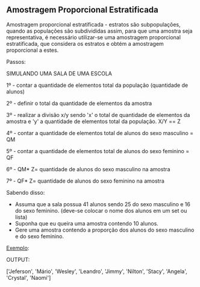 <h2>Amostragem Proporcional Estratificada</h2>

Amostragem proporcional estratificada - estratos são subpopulações, quando as populações são subdivididas assim, para que uma amostra seja representativa, é necessário utilizar-se uma amostragem proporcional estratificada, que considera os estratos e obtém a amostragem proporcional a estes.

Passos: 

SIMULANDO UMA SALA DE UMA ESCOLA

1º - contar a quantidade de elementos total da população (quantidade de alunos)

2º - definir o total da quantidade de elementos da amostra 

3º - realizar a divisão x/y sendo 'x' o total de quantidade de elementos da amostra e 'y' a quantidade de elementos total da população. X/Y == Z

4º - contar a quantidade de elementos total de alunos do sexo masculino = QM

5º - contar a quantidade de elementos total de alunos do sexo feminino  = QF

6º - QM* Z= quantidade de alunos do sexo masculino na amostra

7º - QF*  Z= quantidade de alunos do sexo feminino na amostra

Sabendo disso:

- Assuma que a sala possua 41 alunos sendo 25 do sexo masculino e 16 do sexo feminino. (deve-se colocar o nome dos alunos em um set ou lista)
- Suponha que eu queira uma amostra contendo 10 alunos.
- Gere uma amostra contendo a proporção dos alunos do sexo masculino e do sexo feminino.

<u>Exemplo</u>:

OUTPUT: 

['Jeferson', 'Mário', 'Wesley', 'Leandro', 'Jimmy', 'Nilton', 'Stacy', 'Angela', 'Crystal', 'Naomi']

